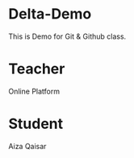 # Delta-Demo
This is Demo for Git &amp; Github class.

# Teacher
Online Platform 

# Student 
Aiza Qaisar